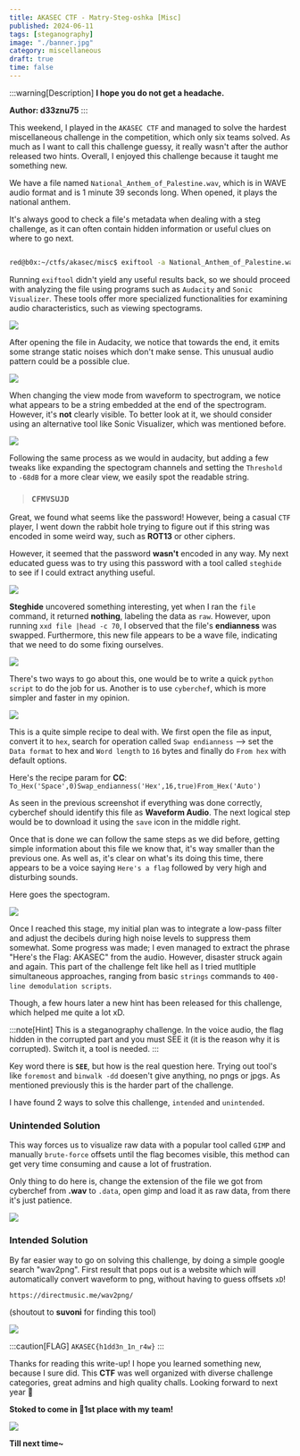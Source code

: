 ```yaml
---
title: AKASEC CTF - Matry-Steg-oshka [Misc]
published: 2024-06-11
tags: [steganography]
image: "./banner.jpg"
category: miscellaneous
draft: true
time: false
---
```


:::warning[Description]
**I hope you do not get a headache.**

**Author: d33znu75** 
:::


This weekend, I played in the `AKASEC CTF` and managed to solve the hardest miscellaneous challenge in the competition, which only six teams solved. As much as I want to call this challenge guessy, it really wasn't after the author released two hints. Overall, I enjoyed this challenge because it taught me something new.

We have a file named `National_Anthem_of_Palestine.wav`, which is in WAVE audio format and is 1 minute 39 seconds long. When opened, it plays the national anthem.

It's always good to check a file's metadata when dealing with a steg challenge, as it can often contain hidden information or useful clues on where to go next.

```sh

red@b0x:~/ctfs/akasec/misc$ exiftool -a National_Anthem_of_Palestine.wav
```

Running `exiftool` didn't yield any useful results back, so we should proceed with analyzing the file using programs such as `Audacity` and `Sonic Visualizer`. These tools offer more specialized functionalities for examining audio characteristics, such as viewing spectograms.

![](./audacity_1.png)

After opening the file in Audacity, we notice that towards the end, it emits some strange static noises which don't make sense. This unusual audio pattern could be a possible clue.

![](./audacity_2.png)

When changing the view mode from waveform to spectrogram, we notice what appears to be a string embedded at the end of the spectrogram. However, it's **not** clearly visible. To better look at it, we should consider using an alternative tool like Sonic Visualizer, which was mentioned before.

![](./sv_1.png)


Following the same process as we would in audacity, but adding a few tweaks like expanding the spectogram channels and setting the `Threshold` to `-68dB` for a more clear view, we easily spot the readable string.

> ### `CFMVSUJD`

Great, we found what seems like the password! However, being a casual `CTF` player, I went down the rabbit hole trying to figure out if this string was encoded in some weird way, such as **ROT13** or other ciphers.

However, it seemed that the password **wasn't** encoded in any way. My next educated guess was to try using this password with a tool called `steghide` to see if I could extract anything useful.

![](./extracted.png)

**Steghide** uncovered something interesting, yet when I ran the `file` command, it returned **nothing**, labeling the data as `raw`. However, upon running `xxd file |head -c 70`, I observed that the file's **endianness** was swapped. Furthermore, this new file appears to be a wave file, indicating that we need to do some fixing ourselves.

![](./term.png)

There's two ways to go about this, one would be to write a quick `python script` to do the job for us. Another is to use `cyberchef`, which is more simpler and faster in my opinion. 

![](./chef.png)

This is a quite simple recipe to deal with. We first open the file as input, convert it to `hex`, search for operation called `Swap endianness` --> set the `Data format` to hex and `Word length` to `16` bytes and finally do `From hex` with default options. 

Here's the recipe param for **CC**: `To_Hex('Space',0)Swap_endianness('Hex',16,true)From_Hex('Auto')`

As seen in the previous screenshot if everything was done correctly, cyberchef should identify this file as **Waveform Audio**. The next logical step would be to download it using the `save` icon in the middle right.

Once that is done we can follow the same steps as we did before, getting simple information about this file we know that, it's way smaller than the previous one. As well as, it's clear on what's its doing this time, there appears to be a voice saying `Here's a flag` followed by very high and disturbing sounds. 

Here goes the spectogram.

![](./specto.png)

Once I reached this stage, my initial plan was to integrate a low-pass filter and adjust the decibels during high noise levels to suppress them somewhat. Some progress was made; I even managed to extract the phrase "Here's the Flag: AKASEC" from the audio. However, disaster struck again and again. This part of the challenge felt like hell as I tried mutltiple simultaneous approaches, ranging from basic `strings` commands to `400-line demodulation scripts`.

Though, a few hours later a new hint has been released for this challenge, which helped me quite a lot xD.

:::note[Hint]
This is a steganography challenge. In the voice audio, the flag hidden in the corrupted part and you must SEE it (it is the reason why it is corrupted). Switch it, a tool is needed.
:::

Key word there is **`SEE`**, but how is the real question here. Trying out tool's like `foremost` and `binwalk -dd` doesen't give anything, no pngs or jpgs. As mentioned previously this is the harder part of the challenge.

I have found 2 ways to solve this challenge, `intended` and `unintended`.

### Unintended Solution

This way forces us to visualize raw data with a popular tool called `GIMP` and manually `brute-force` offsets until the flag becomes visible, this method can get very time consuming and cause a lot of frustration.

Only thing to do here is, change the extension of the file we got from cyberchef from **.wav** to `.data`, open gimp and load it as raw data, from there it's just patience.

![](./gimp.png)


### Intended Solution

By far easier way to go on solving this challenge, by doing a simple google search "wav2png". First result that pops out is a website which will automatically convert waveform to png, without having to guess offsets `xD`! 

`https://directmusic.me/wav2png/`

(shoutout to **suvoni** for finding this tool)


![](./wav2png.png)

:::caution[FLAG]
`AKASEC{h1dd3n_1n_r4w}`
:::

Thanks for reading this write-up! I hope you learned something new, because I sure did. This **CTF** was well organized with diverse challenge categories, great admins and high quality challs. Looking forward to next year 👀


**Stoked to come in 🥇1st place with my team!**

![](./score.png)

**Till next time~**